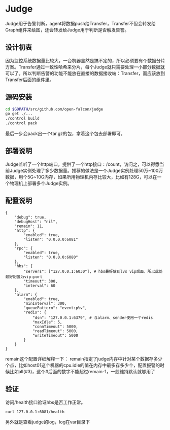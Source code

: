 # Judge

Judge用于告警判断，agent将数据push给Transfer，Transfer不但会转发给Graph组件来绘图，还会转发给Judge用于判断是否触发告警。

## 设计初衷

因为监控系统数据量比较大，一台机器显然是搞不定的，所以必须要有个数据分片方案。Transfer通过一致性哈希来分片，每个Judge就只需要处理一小部分数据就可以了。所以判断告警的功能不能放在直接的数据接收端：Transfer，而应该放到Transfer后面的组件里。

## 源码安装

```bash
cd $GOPATH/src/github.com/open-falcon/judge
go get ./...
./control build
./control pack
```

最后一步会pack出一个tar.gz的包，拿着这个包去部署即可。

## 部署说明

Judge监听了一个http端口，提供了一个http接口：/count，访问之，可以得悉当前Judge实例处理了多少数据量。推荐的做法是一个Judge实例处理50万~100万数据，用个5G~10G内存，如果所用物理机内存比较大，比如有128G，可以在一个物理机上部署多个Judge实例。

## 配置说明

```
{
    "debug": true,
    "debugHost": "nil",
    "remain": 11,
    "http": {
        "enabled": true,
        "listen": "0.0.0.0:6081"
    },
    "rpc": {
        "enabled": true,
        "listen": "0.0.0.0:6080"
    },
    "hbs": {
        "servers": ["127.0.0.1:6030"], # hbs最好放到lvs vip后面，所以此处最好配置为vip:port
        "timeout": 300,
        "interval": 60
    },
    "alarm": {
        "enabled": true,
        "minInterval": 300,
        "queuePattern": "event:p%v",
        "redis": {
            "dsn": "127.0.0.1:6379", # 与alarm、sender使用一个redis
            "maxIdle": 5,
            "connTimeout": 5000,
            "readTimeout": 5000,
            "writeTimeout": 5000
        }
    }
}
```

remain这个配置详细解释一下：
remain指定了judge内存中针对某个数据存多少个点，比如host01这个机器的cpu.idle的值在内存中最多存多少个，配置报警的时候比如all(#3)，这个#后面的数字不能超过remain-1，一般维持默认就够用了

## 验证

访问/health接口验证hbs是否工作正常。

```bash
curl 127.0.0.1:6081/health
```

另外就是查看judge的log，log在var目录下

